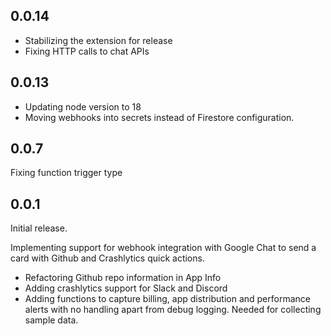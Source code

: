 ## 0.0.14

- Stabilizing the extension for release
- Fixing HTTP calls to chat APIs

## 0.0.13

- Updating node version to 18
- Moving webhooks into secrets instead of Firestore configuration.

## 0.0.7

Fixing function trigger type

## 0.0.1

Initial release.

Implementing support for webhook integration with Google Chat to send a
card with Github and Crashlytics quick actions.

- Refactoring Github repo information in App Info
- Adding crashlytics support for Slack and Discord
- Adding functions to capture billing, app distribution and performance alerts
  with no handling apart from debug logging. Needed for collecting sample data.
